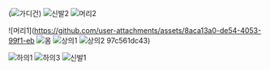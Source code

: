 (![가디건](https://github.com/user-attachments/assets/5e0fd6b8-9e03-4405-a6a0-aaa825e00c0c))
![신발2](https://github.com/user-attachments/assets/64c8350f-cc1e-4cba-8725-cc40a24c78cb)
![머리2](https://github.com/user-attachments/assets/76ab1afd-ecf2-4a36-a2af-cb04a52ddda8)

![머리1](https://github.com/user-attachments/assets/8aca13a0-de54-4053-99f1-eb
![몸](https://github.com/user-attachments/assets/8d1acacd-7913-488a-879f-8d133089323a)
![상의1](https://github.com/user-attachments/assets/7ddc844d-0fd0-4ab4-80f0-2169809ca010)
![상의2](https://github.com/user-attachments/assets/99afd5e2-4dc6-427b-804e-1f683d3f139b)
97c561dc43)

![하의1](https://github.com/user-attachments/assets/b2947786-5b92-4400-9629-1504193dd31d)
![하의3](https://github.com/user-attachments/assets/11081446-9d4c-4f4b-8d34-90f9be370244)
![신발1](https://github.com/user-attachments/assets/ad41477e-dc8c-4419-85dc-0ba596a774e2)
